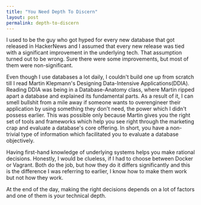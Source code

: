 ```yaml
---
title: "You Need Depth To Discern"
layout: post  
permalink: depth-to-discern
---
```


I used to be the guy who got hyped for every new database that got released in HackerNews and I assumed that every new release was tied with a significant improvement in the underlying tech. That assumption turned out to be wrong. Sure there were some improvements, but most of them were non-significant. 

Even though I use databases a lot daily, I couldn't build one up from scratch till I read Martin Klepmann's Designing Data-Intensive Applications(DDIA). Reading DDIA was being in a Database-Anatomy class, where Martin ripped apart a database and explained its fundamental parts.  As a result of it, I can smell bullshit from a mile away if someone wants to overengineer their application by using something they don't need, the power which I didn't possess earlier. This was possible only because Martin gives you the right set of tools and frameworks which help you see right through the marketing crap and evaluate a database's core offering. In short, you have a non-trivial type of information which facilitated you to evaluate a database objectively.  

Having first-hand knowledge of underlying systems helps you make rational decisions. Honestly, I would be clueless, if I had to choose between Docker or Vagrant. Both do the job, but how they do it differs significantly and this is the difference I was referring to earlier, I know how to make them work but not how they work. 

At the end of the day, making the right decisions depends on a lot of factors and one of them is your technical depth. 